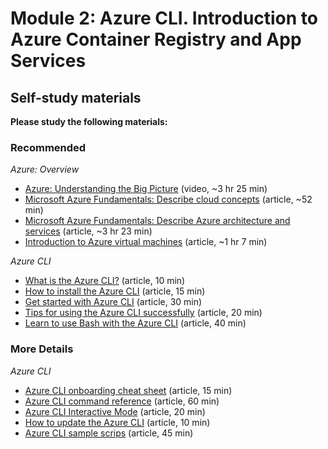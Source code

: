 # Module 2: Azure CLI. Introduction to Azure Container Registry and App Services

## Self-study materials

**Please study the following materials:**

### Recommended

*Azure: Overview*

- [Azure: Understanding the Big Picture](https://www.linkedin.com/learning/azure-understanding-the-big-picture-14915457) (video, ~3 hr 25 min)
- [Microsoft Azure Fundamentals: Describe cloud concepts](https://learn.microsoft.com/en-us/training/paths/microsoft-azure-fundamentals-describe-cloud-concepts/) (article, ~52 min)
- [Microsoft Azure Fundamentals: Describe Azure architecture and services](https://learn.microsoft.com/en-us/training/paths/azure-fundamentals-describe-azure-architecture-services/) (article, ~3 hr 23 min)
- [Introduction to Azure virtual machines](https://docs.microsoft.com/en-us/learn/modules/intro-to-azure-virtual-machines/) (article, ~1 hr 7 min)

*Azure CLI*

- [What is the Azure CLI?](https://learn.microsoft.com/en-us/cli/azure/what-is-azure-cli) (article, 10 min)
- [How to install the Azure CLI](https://learn.microsoft.com/en-us/cli/azure/install-azure-cli) (article, 15 min)
- [Get started with Azure CLI](https://learn.microsoft.com/en-us/cli/azure/get-started-with-azure-cli) (article, 30 min)
- [Tips for using the Azure CLI successfully](https://learn.microsoft.com/en-us/cli/azure/use-cli-effectively?tabs=bash%2Cbash2) (article, 20 min)
- [Learn to use Bash with the Azure CLI](https://learn.microsoft.com/en-us/cli/azure/azure-cli-learn-bash) (article, 40 min)

### More Details

*Azure CLI*

- [Azure CLI onboarding cheat sheet](https://learn.microsoft.com/en-us/cli/azure/cheat-sheet-onboarding) (article, 15 min)
- [Azure CLI command reference](https://docs.microsoft.com/en-us/cli/azure/reference-index) (article, 60 min)
- [Azure CLI Interactive Mode](https://docs.microsoft.com/en-us/cli/azure/interactive-azure-cli) (article, 20 min)
- [How to update the Azure CLI](https://learn.microsoft.com/en-us/cli/azure/update-azure-cli) (article, 10 min)
- [Azure CLI sample scrips](https://learn.microsoft.com/en-us/cli/azure/samples-index?tabs=service) (article, 45 min)
